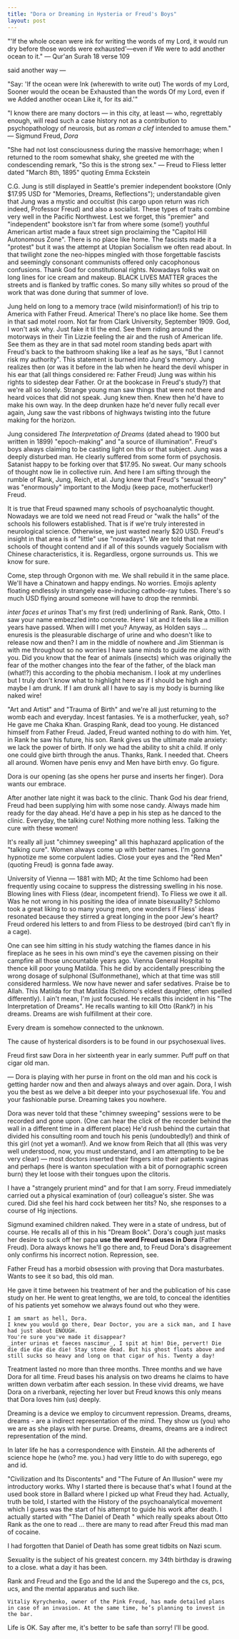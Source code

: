 ```yaml
---
title: "Dora or Dreaming in Hysteria or Freud's Boys"
layout: post
---
```


"'If the whole ocean were ink for writing the words of my Lord, it would run dry before those words were exhausted'—even if We were to add another ocean to it."
	<span>&mdash;</span> Qur'an Surah 18 verse 109

said another way <span>&mdash;</span>

"Say: 'If the ocean were Ink (wherewith to write out) The words of my Lord, Sooner would the ocean be Exhausted than the words Of my Lord, even if we Added another ocean Like it, for its aid.'"

"I know there are many doctors <span>&mdash;</span> in this city, at least <span>&mdash;</span> who, regrettably enough, will read such a case history not as a contribution to psychopathology of neurosis, but as _roman a clef_ intended to amuse them."
	<span>&mdash;</span> Sigmund Freud, _Dora_

"She had not lost consciousness during the massive hemorrhage; when I returned to the room somewhat shaky, she greeted me with the condescending remark, "So this is the strong sex."
	<span>&mdash;</span> Freud to Fliess letter dated "March 8th, 1895" quoting Emma Eckstein

C.G. Jung is still displayed in Seattle's premier independent bookstore (Only $17.95 USD for "Memories, Dreams, Reflections"); understandable given that Jung was a mystic and occultist (his cargo upon return was rich indeed, Professor Freud) and also a socialist. These types of traits combine very well in the Pacific Northwest. Lest we forget, this "premier" and "independent" bookstore isn't far from where some (some!) youthful American artist made a faux street sign proclaiming the "Capitol Hill Autonomous Zone". There is no place like home. The fascists made it a "protest" but it was the attempt at Utopian Socialism we often read about. In that twilight zone the neo-hippes mingled with those forgettable fascists and seemingly consonant communists offered only cacophonous confusions. Thank God for constitutional rights. Nowadays folks wait on long lines for ice cream and makeup. BLACK LIVES MATTER graces the streets and is flanked by traffic cones. So many silly whites so proud of the work that was done during that summer of love.

Jung held on long to a memory trace (wild misinformation!) of his trip to America with Father Freud. America! There's no place like home. See them in that sad motel room. Not far from Clark University, September 1909. God, I won't ask why. Just fake it til the end. See them riding around the motorways in their Tin Lizzie feeling the air and the rush of American life. See them as they are in that sad motel room standing beds apart with Freud's back to the bathroom shaking like a leaf as he says, "But I cannot risk my authority".  This statement is burned into Jung's memory. Jung realizes then (or was it before in the lab when he heard the devil whisper in his ear that (all things considered re: Father Freud) Jung was within his rights to sidestep dear Father. Or at the bookcase in Freud's study?) that we're all so lonely. Strange young man saw things that were not there and heard voices that did not speak. Jung knew then. Knew then he'd have to make his own way. In the deep drunken haze he'd never fully recall ever again, Jung saw the vast ribbons of highways twisting into the future making for the horizon.

Jung considered _The Interpretation of Dreams_ (dated ahead to 1900 but written in 1899) "epoch-making" and "a source of illumination". Freud's boys always claiming to be casting light on this or that subject. Jung was a deeply disturbed man. He clearly suffered from some form of psychosis. Satanist happy to be forking over that $17.95. No sweat. Our many schools of thought now lie in collective ruin. And here I am sifting through the rumble of Rank, Jung, Reich, et al. Jung knew that Freud's "sexual theory" was "enormously" important to the Modju (keep pace, motherfucker!) Freud.

It is true that Freud spawned many schools of psychoanalytic thought. Nowadays we are told we need not read Freud or "walk the halls" of the schools his followers established. That is if we're truly interested in neurological science. Otherwise, we just wasted nearly $20 USD. Freud's insight in that area is of "little" use "nowadays". We are told that new schools of thought contend and if all of this sounds vaguely Socialism with Chinese characteristics, it is. Regardless, orgone surrounds us. This we know for sure.

Come, step through Orgonon with me. We shall rebuild it in the same place. We'll have a Chinatown and happy endings. No worries. Emojis aplenty floating endlessly in strangely ease-inducing cathode-ray tubes. There's so much USD flying around someone will have to drop the renminbi.

_inter faces et urinas_
That's my first (red) underlining of Rank. Rank, Otto. I saw your name embezzled into concrete. Here I sit and it feels like a million years have passed. When will I met you? Anyway, as Holden says ... enuresis is the pleasurable discharge of urine and who doesn't like to release now and then? I am in the middle of nowhere and Jim Stienman is with me throughout so no worries I have sane minds to guide me along with you. Did you know that the fear of animals (insects) which was originally the fear of the mother changes into the fear of the father, of the black man (what!?) this according to the phobia mechanism. I look at my underlines but I truly don't know what to highlight here as if I should be high and maybe I am drunk. If I am drunk all I have to say is my body is burning like naked wire!

"Art and Artist" and "Trauma of Birth" and we're all just returning to the womb each and everyday. Incest fantasies. Ye is a motherfucker, yeah, so? He gave me Chaka Khan. Grasping Rank, dead too young. He distanced himself from Father Freud. Jaded, Freud wanted nothing to do with him. Yet, in Rank he saw his future, his son. Rank gives us the ultimate male anxiety: we lack the power of birth. If only we had the ability to shit a child. If only one could give birth through the anus. Thanks, Rank. I needed that. Cheers all around. Women have penis envy and Men have birth envy. Go figure.

Dora is our opening (as she opens her purse and inserts her finger). Dora wants our embrace.

After another late night it was back to the clinic. Thank God his dear friend, Freud had been supplying him with some nose candy. Always made him ready for the day ahead. He'd have a pep in his step as he danced to the clinic. Everyday, the talking cure! Nothing more nothing less. Talking the cure with these women!

It's really all just "chimney sweeping" all this haphazard application of the "talking cure". Women always come up with better names. I'm gonna hypnotize me some corpulent ladies. Close your eyes and the "Red Men" (quoting Freud) is gonna fade away.

University of Vienna — 1881 with MD; At the time Schlomo had been frequently using cocaine to suppress the distressing swelling in his nose. Blowing lines with Fliess (dear, incompetent friend). To Fliess we owe it all. Was he not wrong in his positing the idea of innate bisexuality? Schlomo took a great liking to so many young men, one wonders if Fliess' ideas resonated because they stirred a great longing in the poor Jew's heart? Freud ordered his letters to and from Fliess to be destroyed (bird can't fly in a cage). 

One can see him sitting in his study watching the flames dance in his fireplace as he sees in his own mind's eye the cavemen pissing on their campfire all those uncountable years ago. Vienna General Hospital to thence kill poor young Matilda. This he did by accidentally prescribing the wrong dosage of sulphonal (Sulfonmethane), which at that time was still considered harmless. We now have newer and safer sedatives. Praise be to Allah. This Matilda for that Matilda (Schlomo's eldest daughter, often spelled differently). I ain't mean, I'm just focused. He recalls this incident in his "The Interpretation of Dreams". He recalls wanting to kill Otto (Rank?) in his dreams. Dreams are wish fulfillment at their core. 

Every dream is somehow connected to the unknown.

The cause of hysterical disorders is to be found in our psychosexual lives.

Freud first saw Dora in her sixteenth year in early summer. Puff puff on that cigar old man.

<span>&mdash;</span> Dora is playing with her purse in front on the old man and his cock is getting harder now and then and always always and over again. Dora, I wish you the best as we delve a bit deeper into your psychosexual life. You and your fashionable purse. Dreaming takes you nowhere.

Dora was never told that these "chimney sweeping" sessions were to be recorded and gone upon. (One can hear the click of the recorder behind the wall in a different time in a different place) He'd rush behind the curtain that divided his consulting room and touch his penis (undoubtedly!) and think of this girl (not yet a woman!). And we know from Reich that all (this was very well understood, now, you must understand, and I am attempting to be be very clear) — most doctors inserted their fingers into their patients vaginas and perhaps (here is wanton speculation with a bit of pornographic screen burn) they let loose with their tongues upon the clitoris.

I have a "strangely prurient mind" and for that I am sorry. Freud immediately carried out a physical examination of (our) colleague's sister. She was cured. Did she feel his hard cock between her tits? No, she responses to a course of Hg injections.

Sigmund examined children naked. They were in a state of undress, but of course. He recalls all of this in his "Dream Book". Dora's cough just masks her desire to suck off her papa **use the word Freud uses in Dora** (Father Freud). Dora always knows he'll go there and, to Freud Dora's disagreement only confirms his incorrect notion. Repression, see. 

Father Freud has a morbid obsession with proving that Dora masturbates. Wants to see it so bad, this old man.

He gave it time between his treatment of her and the publication of his case study on her. He went to great lengths, we are told, to conceal the identities of his patients yet somehow we always found out who they were.

	I am smart as hell, Dora.
	I knew you would go there, Dear Doctor, you are a sick man, and I have had just about ENOUGH.
	You're sure you've made it disappear?
	_inter urinas et faeces nascimur_, I spit at him! Die, pervert! Die die die die die die! Stay stone dead. But his ghost floats above and still sucks so heavy and long on that cigar of his. Twenty a day!

Treatment lasted no more than three months. Three months and we have Dora for all time.
Freud bases his analysis on two dreams he claims to have written down verbatim after each session. In these vivid dreams, we have Dora on a riverbank, rejecting her lover but Freud knows this only means that Dora loves him (us) deeply.

Dreaming is a device we employ to circumvent repression.
Dreams, dreams, dreams - are a indirect representation of the mind. They show us (you) who we are as she plays with her purse. Dreams, dreams, dreams are a indirect representation of the mind. 

In later life he has a correspondence with Einstein. All the adherents of science hope he (who? me. you.) had very little to do with superego, ego and id. 

"Civilization and Its Discontents" and "The Future of An Illusion" were my introductory works. Why I started there is because that's what I found at the used book store in Ballard where I picked up what Freud they had. Actually, truth be told, I started with the History of the psychoanalytical movement which I guess was the start of his attempt to guide his work after death. I actually started with "The Daniel of Death
" which really speaks about Otto Rank as the one to read ... there are many to read after Freud this mad man of cocaine.

I had forgotten that Daniel of Death has some great tidbits on Nazi scum.

Sexuality is the subject of his greatest concern. 
my 34th birthday is drawing to a close. what a day it has been.

Rank and Freud and the Ego and the Id and the Superego and the cs, pcs, ucs, and the mental apparatus and such like.

	Vitaliy Kyrychenko, owner of the Pink Freud, has made detailed plans in case of an invasion. At the same time, he’s planning to invest in the bar.

Life is OK. Say after me, it's better to be safe than sorry! I'll be good.
